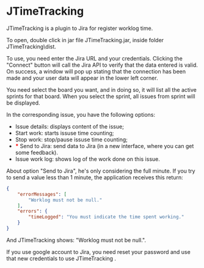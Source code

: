 # JTimeTracking

JTimeTracking is a plugin to Jira for register worklog time.

To open, double click in jar file JTimeTracking.jar, inside folder JTimeTracking\dist.

To use, you need enter the Jira URL and your credentials. Clicking the "Connect" button will call the Jira API to verify that the data entered is valid. On success, a window will pop up stating that the connection has been made and your user data will appear in the lower left corner.

You need select the board you want, and in doing so, it will list all the active sprints for that board. When you select the sprint, all issues from sprint will be displayed.


In the corresponding issue, you have the following options:
* Issue details: displays content of the issue;
* Start work: starts issuse time counting;
* Stop work: stop/pause issuse time counting;
* <b style='color:red'>*</b> Send to Jira: send data to Jira (in a new interface, where you can get some feedback). 
* Issue work log: shows log of the work done on this issue.

About option "Send to Jira", he's only considering the full minute.
If you try to send a value less than 1 minute, the application receives this return:

```json
{
    "errorMessages": [
        "Worklog must not be null."
    ],
    "errors": {
        "timeLogged": "You must indicate the time spent working."
    }
}
```

And JTimeTracking shows: "Worklog must not be null.".

If you use google account to Jira, you need reset your password and use that new credentials to use JTimeTracking .
